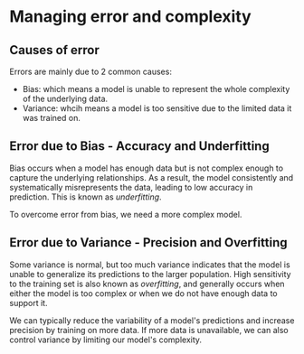 # Managing error and complexity

## Causes of error

Errors are mainly due to 2 common causes:

- Bias: which means a model is unable to represent the whole complexity of the underlying data.
- Variance: whcih means a model is too sensitive due to the limited data it was trained on.

## Error due to Bias - Accuracy and Underfitting

Bias occurs when a model has enough data but is not complex enough to capture the underlying relationships. As a result, the model consistently and systematically misrepresents the data, leading to low accuracy in prediction. This is known as *underfitting*.

To overcome error from bias, we need a more complex model.

## Error due to Variance - Precision and Overfitting

Some variance is normal, but too much variance indicates that the model is unable to generalize its predictions to the larger population. High sensitivity to the training set is also known as *overfitting*, and generally occurs when either the model is too complex or when we do not have enough data to support it.

We can typically reduce the variability of a model's predictions and increase precision by training on more data. If more data is unavailable, we can also control variance by limiting our model's complexity.

